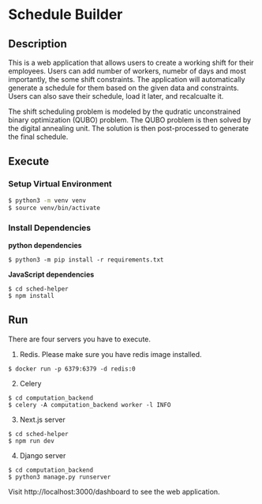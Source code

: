 # Schedule Builder

## Description

This is a web application that allows users to create a working shift for their employees. Users can add number of workers, numebr of days and most importantly, the some shift constraints. The application will automatically generate a schedule for them based on the given data and constraints. Users can also save their schedule, load it later, and recalcualte it.

The shift scheduling problem is modeled by the qudratic unconstrained binary optimization (QUBO) problem. The QUBO problem is then solved by the digital annealing unit. The solution is then post-processed to generate the final schedule.

## Execute

### Setup Virtual Environment

```bash
$ python3 -m venv venv
$ source venv/bin/activate
```

### Install Dependencies

**python dependencies**
```bash=
$ python3 -m pip install -r requirements.txt
```

**JavaScript dependencies**
```bash=
$ cd sched-helper
$ npm install
```

## Run

There are four servers you have to execute.

1. Redis. Please make sure you have redis image installed.
```bash=
$ docker run -p 6379:6379 -d redis:0
```

2. Celery
```bash=
$ cd computation_backend
$ celery -A computation_backend worker -l INFO
```

3. Next.js server
```bash=
$ cd sched-helper
$ npm run dev
```
4. Django server
```bash=
$ cd computation_backend
$ python3 manage.py runserver
```

Visit http://localhost:3000/dashboard to see the web application.

